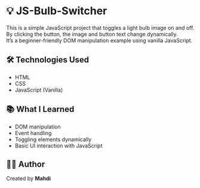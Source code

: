 # 💡 JS-Bulb-Switcher

This is a simple JavaScript project that toggles a light bulb image on and off.  
By clicking the button, the image and button text change dynamically.  
It’s a beginner-friendly DOM manipulation example using vanilla JavaScript.

## 🛠️ Technologies Used

- HTML
- CSS
- JavaScript (Vanilla)

## 📚 What I Learned

- DOM manipulation
- Event handling
- Toggling elements dynamically
- Basic UI interaction with JavaScript

## 🙋‍♂️ Author

Created by **Mahdi**
